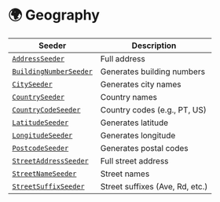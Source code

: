 # 🌍 Geography

| Seeder                 | Description                      |
|------------------------|----------------------------------|
| [`AddressSeeder`](https://palma140.github.io/DBContextSeeder/docs/basics/seeders/seeder-reference#addressseeder)        | Full address                    |
| [`BuildingNumberSeeder`](https://palma140.github.io/DBContextSeeder/docs/basics/seeders/seeder-reference#buildingnumberseeder) | Generates building numbers       |
| [`CitySeeder`](https://palma140.github.io/DBContextSeeder/docs/basics/seeders/seeder-reference#cityseeder)           | Generates city names             |
| [`CountrySeeder`](https://palma140.github.io/DBContextSeeder/docs/basics/seeders/seeder-reference#countryseeder)        | Country names                    |
| [`CountryCodeSeeder`](https://palma140.github.io/DBContextSeeder/docs/basics/seeders/seeder-reference#countrycodeseeder)    | Country codes (e.g., PT, US)     |
| [`LatitudeSeeder`](https://palma140.github.io/DBContextSeeder/docs/basics/seeders/seeder-reference#latitudeseeder)       | Generates latitude               |
| [`LongitudeSeeder`](https://palma140.github.io/DBContextSeeder/docs/basics/seeders/seeder-reference#longitudeseeder)      | Generates longitude              |
| [`PostcodeSeeder`](https://palma140.github.io/DBContextSeeder/docs/basics/seeders/seeder-reference#postcodeseeder)       | Generates postal codes           |
| [`StreetAddressSeeder`](https://palma140.github.io/DBContextSeeder/docs/basics/seeders/seeder-reference#streetaddressseeder)  | Full street address              |
| [`StreetNameSeeder`](https://palma140.github.io/DBContextSeeder/docs/basics/seeders/seeder-reference#streetnameseeder)     | Street names                     |
| [`StreetSuffixSeeder`](https://palma140.github.io/DBContextSeeder/docs/basics/seeders/seeder-reference#streetsuffixseeder)   | Street suffixes (Ave, Rd, etc.)  |
